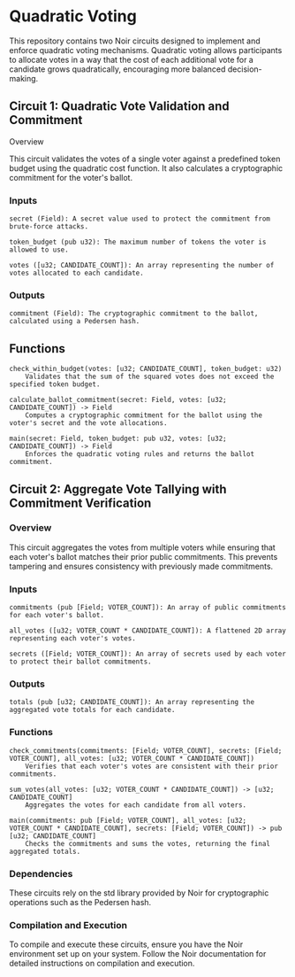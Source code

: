 # Quadratic Voting

This repository contains two Noir circuits designed to implement and enforce quadratic voting mechanisms. Quadratic voting allows participants to allocate votes in a way that the cost of each additional vote for a candidate grows quadratically, encouraging more balanced decision-making.

## Circuit 1: Quadratic Vote Validation and Commitment

Overview

This circuit validates the votes of a single voter against a predefined token budget using the quadratic cost function. It also calculates a cryptographic commitment for the voter's ballot.
### Inputs

    secret (Field): A secret value used to protect the commitment from brute-force attacks.

    token_budget (pub u32): The maximum number of tokens the voter is allowed to use.

    votes ([u32; CANDIDATE_COUNT]): An array representing the number of votes allocated to each candidate.

### Outputs

    commitment (Field): The cryptographic commitment to the ballot, calculated using a Pedersen hash.

## Functions

    check_within_budget(votes: [u32; CANDIDATE_COUNT], token_budget: u32)
        Validates that the sum of the squared votes does not exceed the specified token budget.

    calculate_ballot_commitment(secret: Field, votes: [u32; CANDIDATE_COUNT]) -> Field
        Computes a cryptographic commitment for the ballot using the voter's secret and the vote allocations.

    main(secret: Field, token_budget: pub u32, votes: [u32; CANDIDATE_COUNT]) -> Field
        Enforces the quadratic voting rules and returns the ballot commitment.

## Circuit 2: Aggregate Vote Tallying with Commitment Verification

### Overview

This circuit aggregates the votes from multiple voters while ensuring that each voter's ballot matches their prior public commitments. This prevents tampering and ensures consistency with previously made commitments.
### Inputs

    commitments (pub [Field; VOTER_COUNT]): An array of public commitments for each voter's ballot.

    all_votes ([u32; VOTER_COUNT * CANDIDATE_COUNT]): A flattened 2D array representing each voter's votes.
    
    secrets ([Field; VOTER_COUNT]): An array of secrets used by each voter to protect their ballot commitments.

### Outputs

    totals (pub [u32; CANDIDATE_COUNT]): An array representing the aggregated vote totals for each candidate.

### Functions

    check_commitments(commitments: [Field; VOTER_COUNT], secrets: [Field; VOTER_COUNT], all_votes: [u32; VOTER_COUNT * CANDIDATE_COUNT])
        Verifies that each voter's votes are consistent with their prior commitments.

    sum_votes(all_votes: [u32; VOTER_COUNT * CANDIDATE_COUNT]) -> [u32; CANDIDATE_COUNT]
        Aggregates the votes for each candidate from all voters.

    main(commitments: pub [Field; VOTER_COUNT], all_votes: [u32; VOTER_COUNT * CANDIDATE_COUNT], secrets: [Field; VOTER_COUNT]) -> pub [u32; CANDIDATE_COUNT]
        Checks the commitments and sums the votes, returning the final aggregated totals.


### Dependencies

These circuits rely on the std library provided by Noir for cryptographic operations such as the Pedersen hash.


### Compilation and Execution

To compile and execute these circuits, ensure you have the Noir environment set up on your system. Follow the Noir documentation for detailed instructions on compilation and execution.